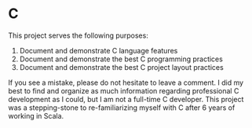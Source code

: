 # C

This project serves the following purposes:
1. Document and demonstrate C language features
2. Document and demonstrate the best C programming practices
3. Document and demonstrate the best C project layout practices

If you see a mistake, please do not hesitate to leave a comment. I did my best to find and organize as much information regarding professional C development as I could, but I am not a full-time C developer. This project was a stepping-stone to re-familiarizing myself with C after 6 years of working in Scala.

